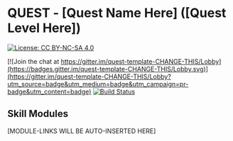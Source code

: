 # QUEST - [Quest Name Here] ([Quest Level Here])

[![License: CC BY-NC-SA 4.0](https://licensebuttons.net/l/by-nc-sa/4.0/80x15.png)](https://creativecommons.org/licenses/by-nc-sa/4.0/)

[![Join the chat at https://gitter.im/quest-template-CHANGE-THIS/Lobby](https://badges.gitter.im/quest-template-CHANGE-THIS/Lobby.svg)](https://gitter.im/quest-template-CHANGE-THIS/Lobby?utm_source=badge&utm_medium=badge&utm_campaign=pr-badge&utm_content=badge)
[![Build Status](https://travis-ci.org/YOUR-TRAVIS-ACCOUNT-CHANGE-THIS/quest-template-CHANGE-THIS.svg?branch=master)](https://travis-ci.org/YOUR-TRAVIS-ACCOUNT-CHANGE-THIS/quest-template-CHANGE-THIS)

## Skill Modules
[MODULE-LINKS WILL BE AUTO-INSERTED HERE]
